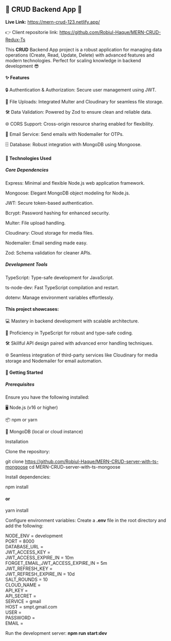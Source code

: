 ## 🌟 CRUD Backend App 🚀

<b>Live Link:</b> https://mern-crud-123.netlify.app/

👉 Client repositorie link: https://github.com/Robiul-Haque/MERN-CRUD-Redux-Ts

This <b>CRUD</b> Backend App project is a robust application for managing data operations (Create, Read, Update, Delete) with advanced features and modern technologies. Perfect for scaling knowledge in backend development 😎

#### ✨ Features

🔒 Authentication & Authorization: Secure user management using JWT.

📁 File Uploads: Integrated Multer and Cloudinary for seamless file storage.

🛠️ Data Validation: Powered by Zod to ensure clean and reliable data.

🌐 CORS Support: Cross-origin resource sharing enabled for flexibility.

📧 Email Service: Send emails with Nodemailer for OTPs.

🗄️ Database: Robust integration with MongoDB using Mongoose.

#### 🔧 Technologies Used

##### Core Dependencies

Express: Minimal and flexible Node.js web application framework.

Mongoose: Elegant MongoDB object modeling for Node.js.

JWT: Secure token-based authentication.

Bcrypt: Password hashing for enhanced security.

Multer: File upload handling.

Cloudinary: Cloud storage for media files.

Nodemailer: Email sending made easy.

Zod: Schema validation for cleaner APIs.

##### Development Tools

TypeScript: Type-safe development for JavaScript.

ts-node-dev: Fast TypeScript compilation and restart.

dotenv: Manage environment variables effortlessly.

#### This project showcases:

💻 Mastery in backend development with scalable architecture.

🔐 Proficiency in TypeScript for robust and type-safe coding.

🛠️ Skillful API design paired with advanced error handling techniques.

🌐 Seamless integration of third-party services like Cloudinary for media storage and Nodemailer for email automation.

#### 🚀 Getting Started

##### Prerequisites

Ensure you have the following installed:

🖥️ Node.js (v16 or higher)

📦 npm or yarn

🐳 MongoDB (local or cloud instance)

Installation

Clone the repository:

git clone <https://github.com/Robiul-Haque/MERN-CRUD-server-with-ts-mongoose>
cd MERN-CRUD-server-with-ts-mongoose

Install dependencies:

npm install
#### or
yarn install

Configure environment variables:
Create a <b>.env</b> file in the root directory and add the following:

NODE_ENV = development <br/>
PORT = 8000 <br/>
DATABASE_URL = <br/>
JWT_ACCESS_KEY = <br/>
JWT_ACCESS_EXPIRE_IN = 10m <br/>
FORGET_EMAIL_JWT_ACCESS_EXPIRE_IN = 5m <br/>
JWT_REFRESH_KEY = <br/>
JWT_REFRESH_EXPIRE_IN = 10d <br/>
SALT_ROUNDS = 10 <br/>
CLOUD_NAME = <br/>
API_KEY = <br/>
API_SECRET = <br/>
SERVICE = gmail <br/>
HOST = smpt.gmail.com <br/>
USER = <br/>
PASSWORD = <br/>
EMAIL = <br/>

Run the development server:
<b>npm run start:dev</b>